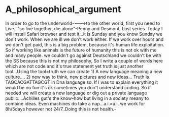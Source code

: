 # A_philosophical_argument
In order to go to the underworld---->to the other world, first you need to Live..."so live together, die alone"-Penny and Desmont, Lost series. Today I will install Safari browser and test it...it is Sunday and you know Sunday we don't work.
When we are ill we don't work either. If we work over hours and we don't get paid, this is a big problem, because it's human life exploitation. So if working like animals is the future of humanity this is not ok with me and many people. we couldn't go against Deutschland we couldn't be with the SS because this is not my philosophy,
So I write a couple of words here which are not code and it's true statement yet truth is just another tool...Using the tool=truth we can create 1) A new language meaning a new culture.... 2) new way to think, new pictures and new ideas... Truth is TAGCACGATTAGCGT in Dna language so.
If I was to explain everything it would be no fun it's ok sometimes you don't understand coding. So if needed we will create a new language or dig out a private language public....Achilles gut's the know-how but living in a society meany to combine ideas. Even machines do take a nap...a.i.=a.i.
we work for 8h/5days however not 24/7..Doing this is not health.-
